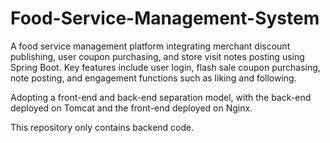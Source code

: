 # Food-Service-Management-System
A food service management platform integrating merchant discount publishing, user coupon purchasing, and store visit notes posting using Spring Boot. Key features include user login, flash sale coupon purchasing, note posting, and engagement functions such as liking and following.

Adopting a front-end and back-end separation model, with the back-end deployed on Tomcat and the front-end deployed on Nginx.

This repository only contains backend code.
